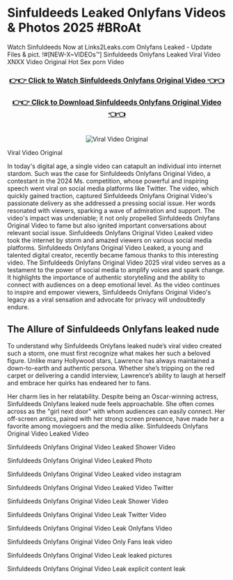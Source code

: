# Sinfuldeeds Leaked Onlyfans Videos & Photos 2025 #BRoAt

Watch Sinfuldeeds Now at Links2Leaks.com Onlyfans Leaked - Update Files & pict. !#[NEW-X~VIDEOs™] Sinfuldeeds Onlyfans Leaked Viral Video XNXX Video Original Hot Sex porn Video
<br>
<div align="center">
<h3><a href="https://links2leaks.com/sinfuldeeds" rel="nofollow">👉👉 Click to Watch Sinfuldeeds Onlyfans Original Video 👈👈</a></h3>
<h3><a href="https://links2leaks.com/sinfuldeeds" rel="nofollow">👉👉 Click to Download Sinfuldeeds Onlyfans Original Video 👈👈</a></h3>
<br>
<a href="https://links2leaks.com/sinfuldeeds" rel="nofollow"><img src="https://i.ibb.co/Gkj2r4b/banner.png" alt="Viral Video Original" style="max-width: 100%; display: inline-block;" data-target="animated-image.originalImage"></a>
</div>

Viral Video Original

In today's digital age, a single video can catapult an individual into internet stardom. Such was the case for Sinfuldeeds Onlyfans Original Video, a contestant in the 2024 Ms. competition, whose powerful and inspiring speech went viral on social media platforms like Twitter.
The video, which quickly gained traction, captured Sinfuldeeds Onlyfans Original Video's passionate delivery as she addressed a pressing social issue. Her words resonated with viewers, sparking a wave of admiration and support. The video's impact was undeniable; it not only propelled Sinfuldeeds Onlyfans Original Video to fame but also ignited important conversations about relevant social issue.
Sinfuldeeds Onlyfans Original Video Leaked video took the internet by storm and amazed viewers on various social media platforms. Sinfuldeeds Onlyfans Original Video Leaked, a young and talented digital creator, recently became famous thanks to this interesting video.
The Sinfuldeeds Onlyfans Original Video 2025 viral video serves as a testament to the power of social media to amplify voices and spark change. It highlights the importance of authentic storytelling and the ability to connect with audiences on a deep emotional level. As the video continues to inspire and empower viewers, Sinfuldeeds Onlyfans Original Video's legacy as a viral sensation and advocate for privacy will undoubtedly endure.

<h2>The Allure of Sinfuldeeds Onlyfans leaked nude</h2>


To understand why Sinfuldeeds Onlyfans leaked nude’s viral video created such a storm, one must first recognize what makes her such a beloved figure. Unlike many Hollywood stars, Lawrence has always maintained a down-to-earth and authentic persona. Whether she’s tripping on the red carpet or delivering a candid interview, Lawrence’s ability to laugh at herself and embrace her quirks has endeared her to fans.

Her charm lies in her relatability. Despite being an Oscar-winning actress, Sinfuldeeds Onlyfans leaked nude feels approachable. She often comes across as the "girl next door" with whom audiences can easily connect. Her off-screen antics, paired with her strong screen presence, have made her a favorite among moviegoers and the media alike.
Sinfuldeeds Onlyfans Original Video Leaked Video

Sinfuldeeds Onlyfans Original Video Leaked Shower Video

Sinfuldeeds Onlyfans Original Video Leaked Photo

Sinfuldeeds Onlyfans Original Video Leaked video instagram

Sinfuldeeds Onlyfans Original Video Leaked Video Twitter

Sinfuldeeds Onlyfans Original Video Leak Shower Video

Sinfuldeeds Onlyfans Original Video Leak Twitter Video

Sinfuldeeds Onlyfans Original Video Leak Onlyfans Video

Sinfuldeeds Onlyfans Original Video Only Fans leak video

Sinfuldeeds Onlyfans Original Video Leak leaked pictures

Sinfuldeeds Onlyfans Original Video Leak explicit content leak